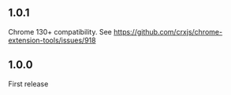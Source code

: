 ## 1.0.1

Chrome 130+ compatibility. See https://github.com/crxjs/chrome-extension-tools/issues/918

## 1.0.0

First release
